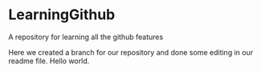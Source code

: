 # LearningGithub
A repository for learning all the github features

Here we created a branch for our repository and done some editing in our readme file.
Hello world.